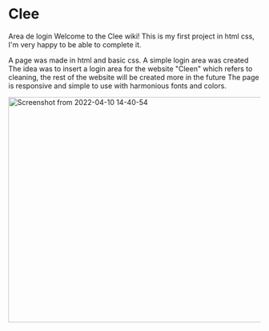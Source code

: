 # Clee
Area de login 
Welcome to the Clee wiki!
This is my first project in html css, I'm very happy to be able to complete it.

A page was made in html and basic css. A simple login area was created The idea was to insert a login area for the website "Cleen" which refers to cleaning, the rest of the website will be created more in the future The page is responsive and simple to use with harmonious fonts and colors.

<a data-flickr-embed="true" href="https://www.flickr.com/photos/195409179@N06/51994140092/in/dateposted-public/" title="Screenshot from 2022-04-10 14-40-54"><img src="https://live.staticflickr.com/65535/51994140092_f75134576a_c.jpg" width="800" height="450" alt="Screenshot from 2022-04-10 14-40-54"></a><script async src="//embedr.flickr.com/assets/client-code.js" charset="utf-8"></script>
